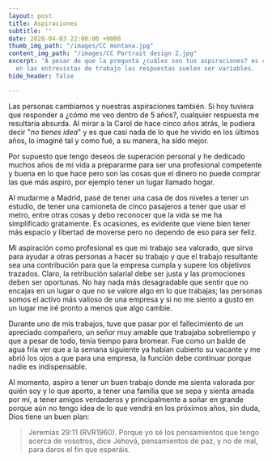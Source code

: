 ```yaml
---
layout: post
title: Aspiraciones
subtitle: ''
date: 2020-04-03 22:00:00 +0000
thumb_img_path: "/images/CC montana.jpg"
content_img_path: "/images/CC Portrait design 2.jpg"
excerpt: 'A pesar de que la pregunta ¿cuáles son tus aspiraciones? es como una constante
  en las entrevistas de trabajo las respuestas suelen ser variables.  '
hide_header: false

---
```

Las personas cambiamos y nuestras aspiraciones también. Si hoy tuviera que responder a ¿cómo me veo dentro de 5 años?, cualquier respuesta me resultaría absurda. Al mirar a la Carol de hace cinco años atrás, le pudiera decir "_no tienes idea_" y es que casi nada de lo que he vivido en los últimos años, lo imaginé tal y como fué, a su manera, ha sido mejor.

Por supuesto que tengo deseos de superación personal y he dedicado muchos años de mi vida a prepararme para ser una profesional competente y buena en lo que hace pero son las cosas que el dinero no puede comprar las que más aspiro, por ejemplo tener un lugar llamado hogar.

Al mudarme a Madrid, pasé de tener una casa de dos niveles a tener un estudio, de tener una camioneta de cinco pasajeros a tener que usar el metro, entre otras cosas y debo reconocer que la vida se me ha simplificado gratamente. Es ocasiones, es evidente que viene bien tener más espacio y libertad de moverse pero no dependo de eso para ser feliz.

Mi aspiración como profesional es que mi trabajo sea valorado, que sirva para ayudar a otras personas a hacer su trabajo y que el trabajo resultante sea una contribución para que la empresa cumpla y supere los objetivos trazados. Claro, la retribución salarial debe ser justa y las promociones deben ser oportunas. No hay nada más desagradable que sentir que no encajas en un lugar o que no se valore algo en lo que trabajas; las personas somos el activo más valioso de una empresa y si no me siento a gusto en un lugar me iré pronto a menos que algo cambie.

Durante uno de mis trabajos, tuve que pasar por el fallecimiento de un apreciado compañero, un señor muy amable que trabajaba sobretiempo y que a pesar de todo, tenía tiempo para bromear. Fue como un balde de agua fría ver que a la semana siguiente ya habían cubierto su vacante y me abrió los ojos a que para una empresa, la función debe continuar porque nadie es indispensable.

Al momento, aspiro a tener un buen trabajo donde me sienta valorada por quién soy y lo que aporto, a tener una familia que se sepa y sienta amada por mí, a tener amigos verdaderos y principalmente a soñar en grande porque aún no tengo idea de lo que vendrá en los próximos años, sin duda, Dios tiene un buen plan:

> Jeremías 29:11 (RVR1960). Porque yo sé los pensamientos que tengo acerca de vosotros, dice Jehová, pensamientos de paz, y no de mal, para daros el fin que esperáis.